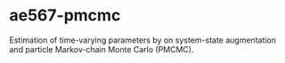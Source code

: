 # ae567-pmcmc
Estimation of time-varying parameters by on system-state augmentation and particle Markov-chain Monte Carlo (PMCMC). 
